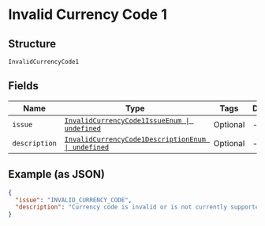 
# Invalid Currency Code 1

## Structure

`InvalidCurrencyCode1`

## Fields

| Name | Type | Tags | Description |
|  --- | --- | --- | --- |
| `issue` | [`InvalidCurrencyCode1IssueEnum \| undefined`](../../doc/models/invalid-currency-code-1-issue-enum.md) | Optional | - |
| `description` | [`InvalidCurrencyCode1DescriptionEnum \| undefined`](../../doc/models/invalid-currency-code-1-description-enum.md) | Optional | - |

## Example (as JSON)

```json
{
  "issue": "INVALID_CURRENCY_CODE",
  "description": "Currency code is invalid or is not currently supported. Please refer https://developer.paypal.com/api/rest/reference/currency-codes/ for list of supported currency codes."
}
```

